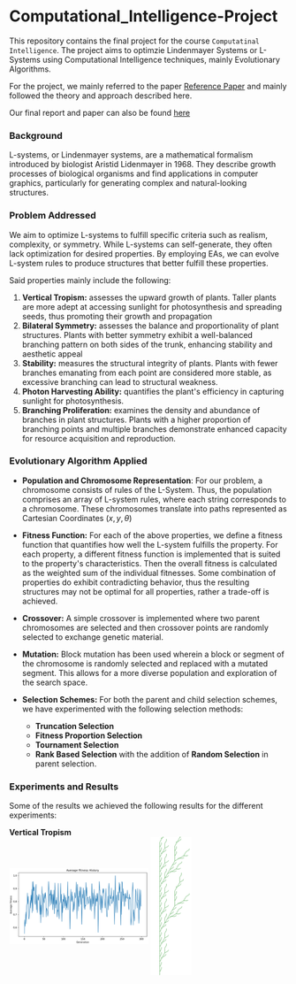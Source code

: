 # Computational_Intelligence-Project

This repository contains the final project for the course ```Computatinal Intelligence```. The project aims to optimzie Lindenmayer Systems or L-Systems using Computational Intelligence techniques, mainly Evolutionary Algorithms.

For the project, we mainly referred to the paper [Reference Paper](On_Genetic_Algorithms_and_Lindenmayer_Sy%20(1).pdf) and mainly followed the theory and approach described here. 

Our final report and paper can also be found [here](Lindenmayer_Optimization_An_Evolutionary_Algorithm_Framework.pdf)

### Background 
L-systems, or Lindenmayer systems, are a mathematical formalism introduced by biologist Aristid Lidenmayer in 1968. They describe growth processes of biological organisms and find applications in computer graphics, particularly for generating complex and natural-looking structures.


### Problem Addressed
We aim to optimize L-systems to fulfill specific criteria such as realism, complexity, or symmetry. While L-systems can self-generate, they often lack optimization for desired properties. By employing EAs, we can evolve L-system rules to produce structures that better fulfill these properties.

Said properties mainly include the following:
1. **Vertical Tropism:** assesses the upward growth of plants. Taller plants are more adept at accessing sunlight for photosynthesis and spreading seeds, thus promoting their growth and propagation 
2. **Bilateral Symmetry:** assesses the balance and proportionality of plant structures. Plants with better symmetry exhibit a well-balanced branching pattern on both sides of the trunk, enhancing stability and aesthetic appeal
3. **Stability:** measures the structural integrity of plants. Plants with fewer branches emanating from each point are considered more stable, as excessive branching can lead to structural weakness.
4. **Photon Harvesting Ability:** quantifies the plant's efficiency in capturing sunlight for photosynthesis.
5. **Branching Proliferation:** examines the density and abundance of branches in plant structures. Plants with a higher proportion of branching points and multiple branches demonstrate enhanced capacity for resource acquisition and reproduction.

### Evolutionary Algorithm Applied

- **Population and Chromosome Representation**: For our problem, a chromosome consists of rules of the L-System. Thus, the population comprises an array of L-system rules, where each string corresponds to a chromosome. These chromosomes translate into paths represented as Cartesian Coordinates $(x, y, \theta)$

- **Fitness Function:** For each of the above properties, we define a fitness function that quantifies how well the L-system fulfills the property. For each property, a different fitness function is implemented that is suited to the property's characteristics. Then the overall fitness is calculated as the weighted sum of the individual fitnesses. Some combination of properties do exhibit contradicting behavior, thus the resulting structures may not be optimal for all properties, rather a trade-off is achieved.

- **Crossover:** A simple crossover is implemented where two parent chromosomes are selected and then crossover points are randomly selected to exchange genetic material.

- **Mutation:** Block mutation has been used wherein a block or segment of the chromosome is randomly selected and replaced with a mutated segment. This allows for a more diverse population and exploration of the search space.

- **Selection Schemes:** For both the parent and child selection schemes, we have experimented with the following selection methods:
    - **Truncation Selection**
    - **Fitness Proportion Selection**
    - **Tournament Selection**
    - **Rank Based Selection**
    with the addition of **Random Selection** in parent selection. 

### Experiments and Results

Some of the results we achieved the following results for the different experiments:

<div>
<b>Vertical Tropism</b>
<br>
<img align='center' src='report/vt_only.png' width="50%" /> <img align='center' src='report/vt_only_dr.png' />
</div>